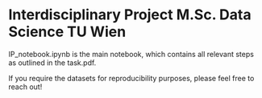 # Interdisciplinary Project M.Sc. Data Science TU Wien

IP_notebook.ipynb is the main notebook, which contains all relevant steps as outlined in the task.pdf.

If you require the datasets for reproducibility purposes, please feel free to reach out!
